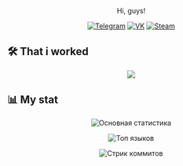 <div align="center">
  Hi, guys!
</div>

<div align="center">

  [![Telegram](https://img.shields.io/badge/-Telegram-26A5E4?style=for-the-badge&logo=telegram&logoColor=white)](https://t.me/kuzia15)
  [![VK](https://img.shields.io/badge/-VK-0077FF?style=for-the-badge&logo=vk&logoColor=white)](https://vk.com/kuzia15)
  [![Steam](https://img.shields.io/badge/-Steam-000000?style=for-the-badge&logo=steam&logoColor=white)](https://steamcommunity.com/id/kuzia15)

</div>

## 🛠 That i worked
<p align="center">
  <img src="https://skillicons.dev/icons?i=cpp,c,cs,python,pawno,github,visualstudio,pycharm,androidstudio,vscode" />
</p>

## 📊 My stat
<div align="center">
  
  ![Основная статистика](https://github-readme-stats.vercel.app/api?username=kuzia15&show_icons=true&theme=dark&hide_border=true&bg_color=0D1117)
  
  ![Топ языков](https://github-readme-stats.vercel.app/api/top-langs/?username=kuzia15&layout=compact&theme=dark&hide_border=true&bg_color=0D1117&hide=html,css,scss)
  
  ![Стрик коммитов](https://streak-stats.demolab.com?user=kuzia15&theme=dark&hide_border=true&background=0D1117)
  
</div>
